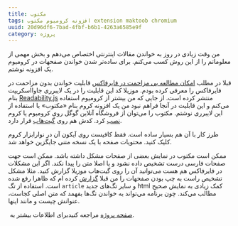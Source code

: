 ```yaml
---
title: مکتوب
tags: افزونه کرومیوم مکتوب extension maktoob chromium
uuid: 20d96df6-7bad-4fbf-b6b1-4263a6585e9f
category: پروژه
---
```


من وقت زیادی در روز به خواندن مقالات اینترنتی اختصاص می‌دهم و بخش مهمی از معلوماتم را از این روش کسب می‌کنم. برای ساده‌تر شدن خواندن صفحهات در کرومیوم یک افزونه نوشتم.

قبلا در مطلب [امکان مطالعه بی مزاحمت در فایرفاکس](distraction-free-reading) قابلیت خواندن بدون مزاحمت در فایرفاکس را معرفی کرده بودم. موزیلا کد این قابلیت را در یک لایبرری جاوااسکریپت بنام [Readability.js](https://github.com/mozilla/readability) منتشر کرده است. از جایی که من بیشتر از کرومیوم استفاده می‌کنم و این قابلیت در آنجا فراهم نبود من یک افزونه کروم بنام «مکتوب» با استفاده از این لایبرری نوشتم. مکتوب را می‌توان از ‬فروشگاه آنلاین گوگل روی کرومیوم یا کروم ‎‬[نصب](https://chrome.google.com/webstore/detail/maktoob/oahgddeaidcccjknakhbamebomknkdfo) کرد. کدش هم روی [گیت‌هاب](https://github.com/mehdisadeghi/maktoob) قرار دارد.

طرز کار با آن هم بسیار ساده است. فقط کافیست روی آیکون آن در نوارابزار کروم کلیک کنید. محتویات صفحه با یک نسخه متنی جایگزین خواهد شد.

ممکن است مکتوب در نمایش بعضی از صفحات مشکل داشته باشد. ممکن است جهت صفحات فارسی درست تشخیص داده نشود و یا اصلا متن را پیدا نکند. اگر این مشکلات در فایرفاکس هم هست می‌توانید آن را روی گیت‌هاب موزیلا گزارش کنید. مثلا مشکل تشخیص راست به چپ بودن صفحهات را من قبلا [گزارش](https://bugzilla.mozilla.org/show_bug.cgi?id=1173548) کرده ام که ظاهرا رفع شده است. استفاده از تگ `article` و سایر تگ‌های جدید html کمک زیادی به نمایش صحیح مطالب می‌کند. چون برنامه می‌تواند به خواندن تگ‌ها بفهمد که متن اصلی کجاست، عنوانش چیست و مانند اینها.

برای اطلاعات بیشتر به ‏‎[صفحه پروژه](projects/maktoob) مراجعه کنید.

